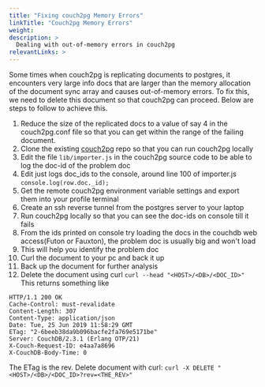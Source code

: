 ```yaml
---
title: "Fixing couch2pg Memory Errors"
linkTitle: "Couch2pg Memory Errors"
weight: 
description: >
  Dealing with out-of-memory errors in couch2pg
relevantLinks: >
---
```

Some times when couch2pg is replicating documents to postgres, it encounters very large info docs that are larger than the memory allocation of the document sync array and causes out-of-memory errors.
To fix this, we need to delete this document so that couch2pg can proceed.  Below are steps to follow to achieve this. 

1. Reduce the size of the replicated docs to a value of say 4 in the couch2pg.conf file so that you can get within the range of the failing document.
2. Clone the existing [couch2pg](https://github.com/medic/couch2pg) repo so that you can run couch2pg locally
3. Edit the file `lib/importer.js` in the couch2pg source code to be able to log the doc-id of the problem doc
4. Edit just logs doc_ids to the console, around line 100 of importer.js `console.log(row.doc._id);`
5. Get the remote couch2pg environment variable settings and export them into your profile terminal
6. Create an ssh reverse tunnel from the postgres server to your laptop
7. Run couch2pg locally so that you can see the doc-ids on console till it fails
8. From the ids printed on console try loading the docs in the couchdb web access(Futon or Fauxton), the problem doc is usually big and won't load
9.  This will help you identify the problem doc
10. Curl the document to your pc and back it up 
11. Back up the document for further analysis
12. Delete the document using curl
`curl --head "<HOST>/<DB>/<DOC_ID>"`
This returns something like 
```
HTTP/1.1 200 OK
Cache-Control: must-revalidate
Content-Length: 307
Content-Type: application/json
Date: Tue, 25 Jun 2019 11:58:29 GMT
ETag: "2-6beeb38da9b096bacfe2fa769e5171be"
Server: CouchDB/2.3.1 (Erlang OTP/21)
X-Couch-Request-ID: e4aa7a8696
X-CouchDB-Body-Time: 0
```
The ETag is the rev. Delete document with curl: `curl -X DELETE "<HOST>/<DB>/<DOC_ID>?rev=<THE_REV>"`